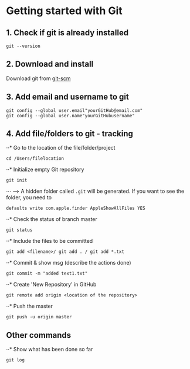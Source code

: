 # Getting started with Git

## 1. Check if git is already installed 
   ```
   git --version
   ```
## 2. Download and install   
   Download git from [git-scm](https://git-scm.com/download/mac)
## 3. Add email and username to git
   ```
   git config --global user.email"yourGitHub@email.com"
   git config --global user.name"yourGitHubusername"
   ```
## 4. Add file/folders to git - tracking
⋅⋅* Go to the location of the file/folder/project
   ```
   cd /Users/filelocation
   ```
⋅⋅* Initialize empty Git repository
   ```
   git init
   ```
⋅⋅⋅ --> A hidden folder called `.git` will be generated. If you want to see the folder, you need to 
   ```
   defaults write com.apple.finder AppleShowAllFiles YES
   ```
⋅⋅* Check the status of branch master
```
git status
```
⋅⋅* Include the files to be committed
```
git add <filename>/ git add . / git add *.txt
```
⋅⋅* Commit & show msg (describe the actions done)
```
git commit -m "added text1.txt"
```
⋅⋅* Create 'New Repository' in GitHub
```
git remote add origin <location of the repository>
```
⋅⋅* Push the master
```
git push -u origin master
```

## Other commands
⋅⋅* Show what has been done so far
```
git log
```

